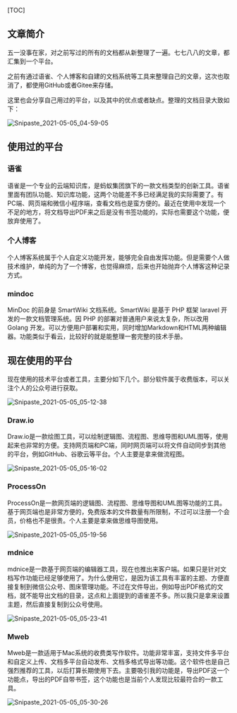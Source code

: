 [TOC]

## 文章简介

五一没事在家，对之前写过的所有的文档都从新整理了一遍。七七八八的文章，都汇集到一个平台。

之前有通过语雀、个人博客和自建的文档系统等工具来整理自己的文章，这次也取消了，都使用GitHub或者Gitee来存储。

这里也会分享自己用过的平台，以及其中的优点或者缺点。整理的文档目录大致如下：

![Snipaste_2021-05-05_04-59-05](https://gitee.com/bruce_qiq/picture/raw/master/2021-5-5/1620162054949-Snipaste_2021-05-05_04-59-05.png)

## 使用过的平台

### 语雀

语雀是一个专业的云端知识库，是蚂蚁集团旗下的一款文档类型的创新工具。语雀里面有团队功能、知识库功能，这两个功能差不多已经满足我的实际需要了。有PC端、网页端和微信小程序端，查看文档也是蛮方便的。最近在使用中发现一个不足的地方，将文档导出PDF来之后是没有书签功能的，实际也需要这个功能，便放弃使用了。

### 个人博客

个人博客系统属于个人自定义功能开发，能够完全自由发挥功能。但是需要个人做技术维护，单纯的为了一个博客，也觉得麻烦，后来也开始抛弃个人博客这种记录方式。

### mindoc

MinDoc 的前身是 SmartWiki 文档系统。SmartWiki 是基于 PHP 框架 laravel 开发的一款文档管理系统。因 PHP 的部署对普通用户来说太复杂，所以改用 Golang 开发。可以方便用户部署和实用，同时增加Markdown和HTML两种编辑器。功能类似于看云，比较好的就是能整理一套完整的技术手册。

## 现在使用的平台

现在使用的技术平台或者工具，主要分如下几个。部分软件属于收费版本，可以关注个人的公众号进行获取。

![Snipaste_2021-05-05_05-12-38](https://gitee.com/bruce_qiq/picture/raw/master/2021-5-5/1620162770319-Snipaste_2021-05-05_05-12-38.png)

### Draw.io

Draw.io是一款绘图工具，可以绘制逻辑图、流程图、思维导图和UML图等，使用起来也非常的方便。支持网页端和PC端，同时网页端可以将文件自动同步到其他的平台，例如GitHub、谷歌云等平台。个人主要是拿来做流程图。

![Snipaste_2021-05-05_05-16-02](https://gitee.com/bruce_qiq/picture/raw/master/2021-5-5/1620162992745-Snipaste_2021-05-05_05-16-02.png)

### ProcessOn

ProcessOn是一款网页端的逻辑图、流程图、思维导图和UML图等功能的工具。基于网页端也是非常方便的，免费版本的文件数量有所限制，不过可以注册一个会员，价格也不是很贵。个人主要是拿来做思维导图使用。

![Snipaste_2021-05-05_05-19-56](https://gitee.com/bruce_qiq/picture/raw/master/2021-5-5/1620163206981-Snipaste_2021-05-05_05-19-56.png)

### mdnice

mdnice是一款基于网页端的编辑器工具，现在也推出来客户端。如果只是针对文档写作功能已经足够使用了。为什么使用它，是因为该工具有丰富的主题、方便直接复制到微信公众号、图床管理功能。不过在文件导出，例如导出PDF格式的文档，就不能导出文档的目录，这点和上面提到的语雀差不多。所以我只是拿来设置主题，然后直接复制到公众号使用。

![Snipaste_2021-05-05_05-23-41](https://gitee.com/bruce_qiq/picture/raw/master/2021-5-5/1620163432480-Snipaste_2021-05-05_05-23-41.png)

### Mweb

Mweb是一款适用于Mac系统的收费类写作软件。功能非常丰富，支持文件多平台和自定义上传、文档多平台自动发布、文档多格式导出等功能。这个软件也是自己强烈推荐的工具，以后打算长期使用下去。主要吸引我的功能是，导出PDF这一个功能点，导出的PDF自带书签，这个功能也是当前个人发现比较最符合的一款工具。

![Snipaste_2021-05-05_05-30-26](https://gitee.com/bruce_qiq/picture/raw/master/2021-5-5/1620164026044-Snipaste_2021-05-05_05-30-26.png)



